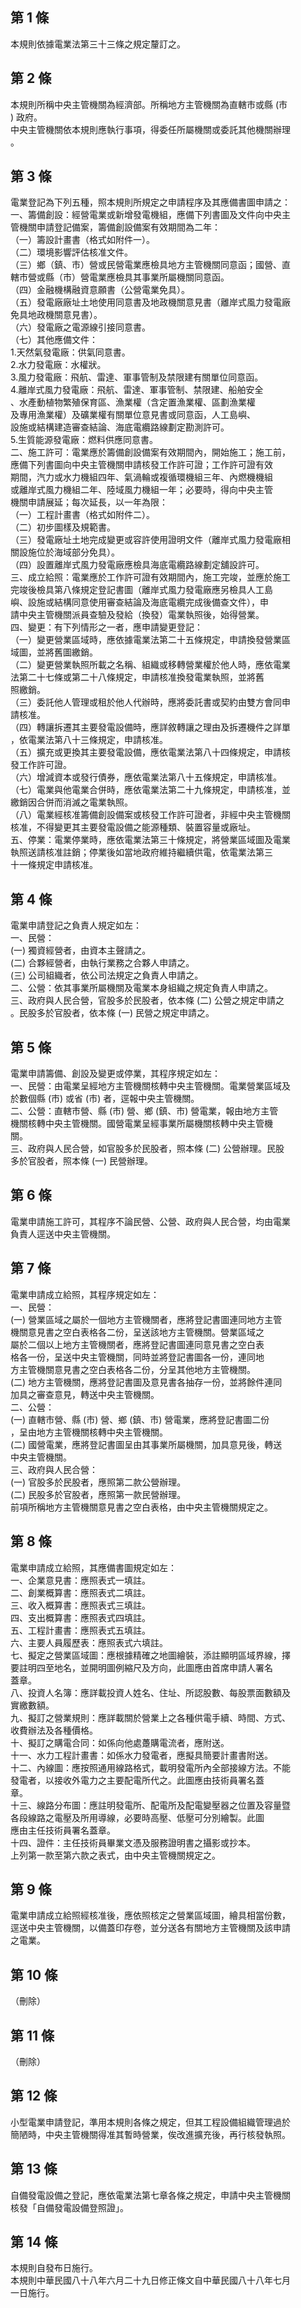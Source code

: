 第 1 條
-------
本規則依據電業法第三十三條之規定釐訂之。

第 2 條
-------
本規則所稱中央主管機關為經濟部。所稱地方主管機關為直轄市或縣 (市  
) 政府。  
中央主管機關依本規則應執行事項，得委任所屬機關或委託其他機關辦理  
。

第 3 條
-------
電業登記為下列五種，照本規則所規定之申請程序及其應備書圖申請之：  
一、籌備創設：經營電業或新增發電機組，應備下列書圖及文件向中央主  
    管機關申請登記備案，籌備創設備案有效期間為二年：  
（一）籌設計畫書（格式如附件一）。  
（二）環境影響評估核准文件。  
（三）鄉（鎮、市）營或民營電業應檢具地方主管機關同意函；國營、直  
      轄市營或縣（市）營電業應檢具其事業所屬機關同意函。  
（四）金融機構融資意願書（公營電業免具）。  
（五）發電廠廠址土地使用同意書及地政機關意見書（離岸式風力發電廠  
      免具地政機關意見書）。  
（六）發電廠之電源線引接同意書。  
（七）其他應備文件：  
      1.天然氣發電廠：供氣同意書。  
      2.水力發電廠：水權狀。  
      3.風力發電廠：飛航、雷達、軍事管制及禁限建有關單位同意函。  
      4.離岸式風力發電廠：飛航、雷達、軍事管制、禁限建、船舶安全  
        、水產動植物繁殖保育區、漁業權（含定置漁業權、區劃漁業權  
        及專用漁業權）及礦業權有關單位意見書或同意函，人工島嶼、  
        設施或結構建造審查結論、海底電纜路線劃定勘測許可。  
      5.生質能源發電廠：燃料供應同意書。  
二、施工許可：電業應於籌備創設備案有效期間內，開始施工；施工前，  
    應備下列書圖向中央主管機關申請核發工作許可證；工作許可證有效  
    期間，汽力或水力機組四年、氣渦輪或複循環機組三年、內燃機機組  
    或離岸式風力機組二年、陸域風力機組一年；必要時，得向中央主管  
    機關申請展延；每次延長，以一年為限：  
（一）工程計畫書（格式如附件二）。  
（二）初步圖樣及規範書。  
（三）發電廠址土地完成變更或容許使用證明文件（離岸式風力發電廠相  
      關設施位於海域部分免具）。  
（四）設置離岸式風力發電廠應檢具海底電纜路線劃定舖設許可。  
三、成立給照：電業應於工作許可證有效期間內，施工完竣，並應於施工  
    完竣後檢具第八條規定登記書圖（離岸式風力發電廠應另檢具人工島  
    嶼、設施或結構同意使用審查結論及海底電纜完成後備查文件），申  
    請中央主管機關派員查驗及發給（換發）電業執照後，始得營業。  
四、變更：有下列情形之一者，應申請變更登記：  
（一）變更營業區域時，應依據電業法第二十五條規定，申請換發營業區  
      域圖，並將舊圖繳銷。  
（二）變更營業執照所載之名稱、組織或移轉營業權於他人時，應依電業  
      法第二十七條或第二十八條規定，申請核准換發電業執照，並將舊  
      照繳銷。  
（三）委託他人管理或租於他人代辦時，應將委託書或契約由雙方會同申  
      請核准。  
（四）轉讓拆遷其主要發電設備時，應詳敘轉讓之理由及拆遷機件之詳單  
      ，依電業法第八十三條規定，申請核准。  
（五）擴充或更換其主要發電設備，應依電業法第八十四條規定，申請核  
      發工作許可證。  
（六）增減資本或發行債券，應依電業法第八十五條規定，申請核准。  
（七）電業與他電業合併時，應依電業法第二十九條規定，申請核准，並  
      繳銷因合併而消滅之電業執照。  
（八）電業經核准籌備創設備案或核發工作許可證者，非經中央主管機關  
      核准，不得變更其主要發電設備之能源種類、裝置容量或廠址。  
五、停業：電業停業時，應依電業法第三十條規定，將營業區域圖及電業  
    執照送請核准註銷；停業後如當地政府維持繼續供電，依電業法第三  
    十一條規定申請核准。

第 4 條
-------
電業申請登記之負責人規定如左：  
一、民營：  
 (一) 獨資經營者，由資本主聲請之。  
 (二) 合夥經營者，由執行業務之合夥人申請之。  
 (三) 公司組織者，依公司法規定之負責人申請之。  
二、公營：依其事業所屬機關及電業本身組織之規定負責人申請之。  
三、政府與人民合營，官股多於民股者，依本條 (二) 公營之規定申請之  
    。民股多於官股者，依本條 (一) 民營之規定申請之。

第 5 條
-------
電業申請籌備、創設及變更或停業，其程序規定如左：  
一、民營：由電業呈經地方主管機關核轉中央主管機關。電業營業區域及  
    於數個縣 (市) 或省 (市) 者，逕報中央主管機關。  
二、公營：直轄市營、縣 (市) 營、鄉 (鎮、市) 營電業，報由地方主管  
    機關核轉中央主管機關。國營電業呈經事業所屬機關核轉中央主管機  
    關。  
三、政府與人民合營，如官股多於民股者，照本條 (二) 公營辦理。民股  
    多於官股者，照本條 (一) 民營辦理。

第 6 條
-------
電業申請施工許可，其程序不論民營、公營、政府與人民合營，均由電業  
負責人逕送中央主管機關。

第 7 條
-------
電業申請成立給照，其程序規定如左：  
一、民營：  
 (一) 營業區域之屬於一個地方主管機關者，應將登記書圖連同地方主管  
      機關意見書之空白表格各二份，呈送該地方主管機關。營業區域之  
      屬於二個以上地方主管機關者，應將登記書圖連同意見書之空白表  
      格各一份，呈送中央主管機關，同時並將登記書圖各一份，連同地  
      方主管機關意見書之空白表格各二份，分呈其他地方主管機關。  
 (二) 地方主管機關，應將登記書圖及意見書各抽存一份，並將餘件連同  
      加具之審查意見，轉送中央主管機關。  
二、公營：  
 (一) 直轄市營、縣 (市) 營、鄉 (鎮、市) 營電業，應將登記書圖二份  
      ，呈由地方主管機關核轉中央主管機關。  
 (二) 國營電業，應將登記書圖呈由其事業所屬機關，加具意見後，轉送  
      中央主管機關。  
三、政府與人民合營：  
 (一) 官股多於民股者，應照第二款公營辦理。  
 (二) 民股多於官股者，應照第一款民營辦理。  
前項所稱地方主管機關意見書之空白表格，由中央主管機關規定之。

第 8 條
-------
電業申請成立給照，其應備書圖規定如左：  
一、企業意見書：應照表式一填註。  
二、創業概算書：應照表式二填註。  
三、收入概算書：應照表式三填註。  
四、支出概算書：應照表式四填註。  
五、工程計畫書：應照表式五填註。  
六、主要人員履歷表：應照表式六填註。  
七、擬定之營業區域圖：應根據精確之地圖繪裝，添註顯明區域界線，擇  
    要註明四至地名，並開明圖例縮尺及方向，此圖應由首席申請人署名  
    蓋章。  
八、投資人名簿：應詳載投資人姓名、住址、所認股數、每股票面數額及  
    實繳數額。  
九、擬訂之營業規則：應詳載關於營業上之各種供電手續、時間、方式、  
    收費辦法及各種價格。  
十、擬訂之購電合同：如係向他處躉購電流者，應附送。  
十一、水力工程計畫書：如係水力發電者，應擬具簡要計畫書附送。  
十二、內線圖：應按照通用線路格式，載明發電所內全部接線方法。不能  
      發電者，以接收外電力之主要配電所代之。此圖應由技術員署名蓋  
      章。  
十三、線路分布圖：應註明發電所、配電所及配電變壓器之位置及容量暨  
      各段線路之電壓及所用導線，必要時高壓、低壓可分別繪製。此圖  
      應由主任技術員署名蓋章。  
十四、證件：主任技術員畢業文憑及服務證明書之攝影或抄本。  
上列第一款至第六款之表式，由中央主管機關規定之。

第 9 條
-------
電業申請成立給照經核准後，應依照核定之營業區域圖，繪具相當份數，  
逕送中央主管機關，以備蓋印存卷，並分送各有關地方主管機關及該申請  
之電業。

第 10 條
--------
（刪除）

第 11 條
--------
（刪除）

第 12 條
--------
小型電業申請登記，準用本規則各條之規定，但其工程設備組織管理過於  
簡陋時，中央主管機關得准其暫時營業，俟改進擴充後，再行核發執照。

第 13 條
--------
自備發電設備之登記，應依電業法第七章各條之規定，申請中央主管機關  
核發「自備發電設備登照證」。

第 14 條
--------
本規則自發布日施行。  
本規則中華民國八十八年六月二十九日修正條文自中華民國八十八年七月  
一日施行。


